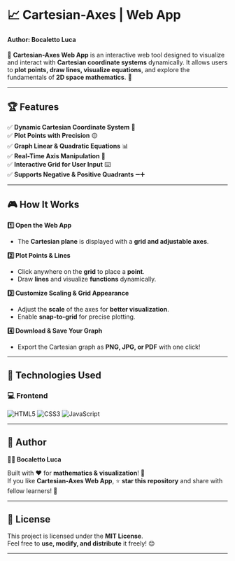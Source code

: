 # 📈 Cartesian-Axes | Web App  
#### Author: Bocaletto Luca

🚀 **Cartesian-Axes Web App** is an interactive web tool designed to visualize and interact with **Cartesian coordinate systems** dynamically. It allows users to **plot points, draw lines, visualize equations**, and explore the fundamentals of **2D space mathematics**. 🧮  

---

## 🏆 Features  

✅ **Dynamic Cartesian Coordinate System** 🎯  
✅ **Plot Points with Precision** 🟡  
✅ **Graph Linear & Quadratic Equations** 📊  
✅ **Real-Time Axis Manipulation** 🔄  
✅ **Interactive Grid for User Input** ⌨️  
✅ **Supports Negative & Positive Quadrants** ➖➕  

---

## 🎮 How It Works  

**1️⃣ Open the Web App**  
   - The **Cartesian plane** is displayed with a **grid and adjustable axes**.  

**2️⃣ Plot Points & Lines**  
   - Click anywhere on the **grid** to place a **point**.  
   - Draw **lines** and visualize **functions** dynamically.  

**3️⃣ Customize Scaling & Grid Appearance**  
   - Adjust the **scale** of the axes for **better visualization**.  
   - Enable **snap-to-grid** for precise plotting.  

**4️⃣ Download & Save Your Graph**  
   - Export the Cartesian graph as **PNG, JPG, or PDF** with one click!  

---

## 🔗 Technologies Used  

### 💻 **Frontend**  

![HTML5](https://img.shields.io/badge/HTML5-%23E34F26.svg?&style=flat&logo=html5&logoColor=white)
![CSS3](https://img.shields.io/badge/CSS3-%231572B6.svg?&style=flat&logo=css3&logoColor=white)
![JavaScript](https://img.shields.io/badge/JavaScript-%23F7DF1E.svg?&style=flat&logo=javascript&logoColor=black)

---

## 📜 Author  

**👨‍💻 Bocaletto Luca**  

Built with ❤️ for **mathematics & visualization**! 🧮  
If you like **Cartesian-Axes Web App**, ⭐ **star this repository** and share with fellow learners! 🚀  

---

## 🔗 License  

This project is licensed under the **MIT License**.  
Feel free to **use, modify, and distribute** it freely! 😊  

---
